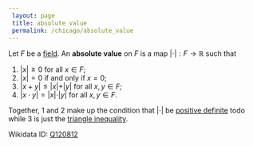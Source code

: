 ```yaml
---
 layout: page
 title: absolute value
 permalink: /chicago/absolute_value
---
```

Let $F$ be a [field](https://mathgloss.github.io/MathGloss/chicago/field). An **absolute value** on $F$ is a map ${\vert}\cdot{\vert}:F\to \mathbb R$ such that 
1. ${\vert}x{\vert} \geq 0$ for all $x\in F$;
2. ${\vert}x{\vert} = 0$ if and only if $x=0$;
3. ${\vert}x+y{\vert} \leq {\vert}x{\vert} + {\vert}y{\vert}$ for all $x,y\in F$;
4. ${\vert}x\cdot y{\vert} = {\vert}x{\vert}\cdot {\vert}y{\vert}$ for all $x,y\in F$.

Together, $1$ and $2$ make up the condition that ${\vert}\cdot{\vert}$ be [positive definite](https://mathgloss.github.io/MathGloss/chicago/positive_definite) todo while $3$ is just the [triangle inequality](https://mathgloss.github.io/MathGloss/chicago/norm).

Wikidata ID: [Q120812](https://www.wikidata.org/wiki/Q120812)